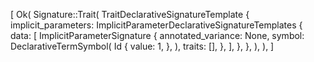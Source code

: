 [
    Ok(
        Signature::Trait(
            TraitDeclarativeSignatureTemplate {
                implicit_parameters: ImplicitParameterDeclarativeSignatureTemplates {
                    data: [
                        ImplicitParameterSignature {
                            annotated_variance: None,
                            symbol: DeclarativeTermSymbol(
                                Id {
                                    value: 1,
                                },
                            ),
                            traits: [],
                        },
                    ],
                },
            },
        ),
    ),
]